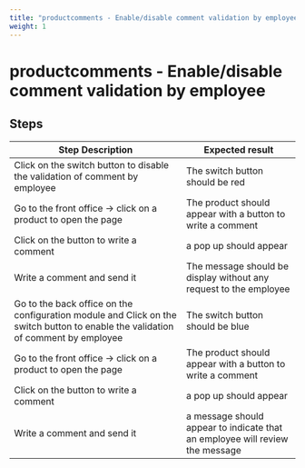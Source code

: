 ```yaml
---
title: "productcomments - Enable/disable comment validation by employee"
weight: 1
---
```


# productcomments - Enable/disable comment validation by employee
## Steps
| Step Description | Expected result |
| ----- | ----- |
| Click on the switch button to disable the validation of comment by employee | The switch button should be red |
| Go to the front office -> click on a product to open the page | The product should appear with a button to write a comment |
| Click on the button to write a comment | a pop up should appear |
| Write a comment and send it | The message should be display without any request to the employee |
| Go to the back office on the configuration module and Click on the switch button to enable the validation of comment by employee | The switch button should be blue |
| Go to the front office -> click on a product to open the page | The product should appear with a button to write a comment |
| Click on the button to write a comment | a pop up should appear |
| Write a comment and send it | a message should appear to indicate that an employee will review the message |
